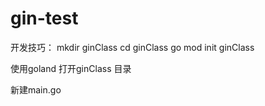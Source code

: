 # gin-test


开发技巧：
mkdir ginClass 
cd ginClass
go mod init ginClass

使用goland 打开ginClass 目录

新建main.go
